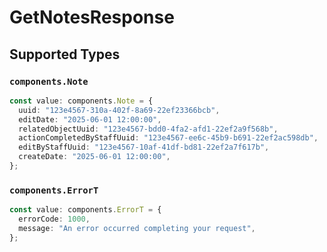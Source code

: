 # GetNotesResponse


## Supported Types

### `components.Note`

```typescript
const value: components.Note = {
  uuid: "123e4567-310a-402f-8a69-22ef23366bcb",
  editDate: "2025-06-01 12:00:00",
  relatedObjectUuid: "123e4567-bdd0-4fa2-afd1-22ef2a9f568b",
  actionCompletedByStaffUuid: "123e4567-ee6c-45b9-b691-22ef2ac598db",
  editByStaffUuid: "123e4567-10af-41df-bd81-22ef2a7f617b",
  createDate: "2025-06-01 12:00:00",
};
```

### `components.ErrorT`

```typescript
const value: components.ErrorT = {
  errorCode: 1000,
  message: "An error occurred completing your request",
};
```

